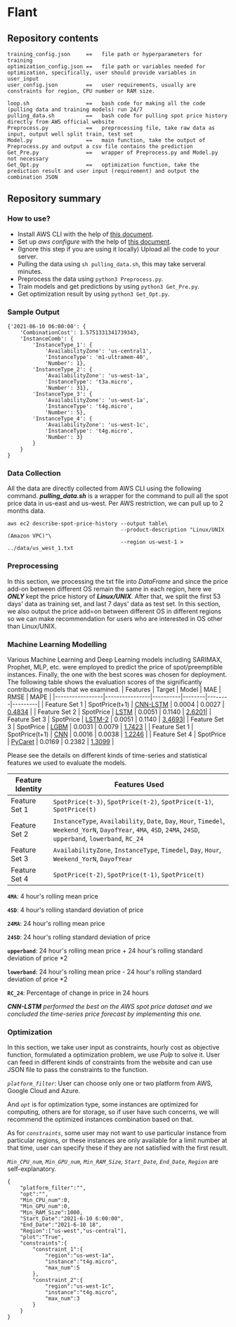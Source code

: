# Flant
## Repository contents
```
training_config.json     ==   file path or hyperparameters for training
optimization_config.json ==   file path or variables needed for optimization, specifically, user should provide variables in user_input
user_config.json         ==   user requirements, usually are constraints for region, CPU number or RAM size.
```
```
loop.sh                  ==   bash code for making all the code (pulling data and training models) run 24/7
pulling_data.sh          ==   bash code for pulling spot price history directly from AWS official website
Preprocess.py            ==   preprocessing file, take raw data as input, output well split train, test set
Model.py                 ==   main function, take the output of Preprocess.py and output a csv file contains the prediction
Get_Pre.py               ==   wrapper of Preprocess.py and Model.py not necessary
Get_Opt.py               ==   optimization function, take the prediction result and user input (requirement) and output the combination JSON
```

## Repository summary
### How to use?
- Install AWS CLI with the help of [this document](https://docs.aws.amazon.com/cli/latest/userguide/install-cliv2.html).
- Set up *aws configure* with the help of [this document](https://docs.aws.amazon.com/cli/latest/userguide/cli-configure-quickstart.html).
- (Ignore this step if you are using it locally) Upload all the code to your server.
- Pulling the data using `sh pulling_data.sh`, this may take serveral minutes.
- Preprocess the data using `python3 Preprocess.py`.
- Train models and get predictions by using `python3 Get_Pre.py`.
- Get optimization result by using `python3 Get_Opt.py`.

### Sample Output
```
{'2021-06-10 06:00:00': {
    'CombinationCost': 1.5751331341739343, 
    'InstanceComb': {
        'InstanceType_1': {
            'AvailabilityZone': 'us-central1', 
            'InstanceType': 'm1-ultramem-40', 
            'Number': 1}, 
        'InstanceType_2': {
            'AvailabilityZone': 'us-west-1a', 
            'InstanceType': 't3a.micro', 
            'Number': 31}, 
        'InstanceType_3': {
            'AvailabilityZone': 'us-west-1a', 
            'InstanceType': 't4g.micro', 
            'Number': 5}, 
        'InstanceType_4': {
            'AvailabilityZone': 'us-west-1c', 
            'InstanceType': 't4g.micro', 
            'Number': 3}
        }
    }
}
```

### Data Collection
All the data are directly collected from AWS CLI using the following command. ***pulling_data.sh*** is a wrapper for the command to pull all the spot price data in us-east and us-west. Per AWS restriction, we can pull up to 2 months data.
```
aws ec2 describe-spot-price-history --output table\
                                    --product-description "Linux/UNIX (Amazon VPC)"\
                                    --region us-west-1 > ../data/us_west_1.txt
```

### Preprocessing
In this section, we processing the txt file into *DataFrame* and since the price add-on between different OS remain the same in each region, here we ***ONLY*** kept the price history of ***Linux/UNIX***. After that, we split the first 53 days' data as training set, and last 7 days' data as test set. In this section, we also output the price add=on between different OS in different regions so we can make recommendation for users who are interested in OS other than Linux/UNIX.

### Machine Learning Modelling
Various Machine Learning and Deep Learning models including SARIMAX, Prophet, MLP, etc. were employed to predict the price of spot/preemptible instances. Finally, the one with the best scores was chosen for deployment.
The following table shows the evaluation scores of the significantly contributing models that we examined.
| Features        | Target         | Model    | MAE    | RMSE   | MAPE    |
|-----------------|----------------|----------|--------|--------|---------|
| Feature Set   1 | SpotPrice(t+1) | [CNN-LSTM](https://machinelearningmastery.com/cnn-long-short-term-memory-networks/) | 0.0004 | 0.0027 | [0.4834](https://github.com/RuichongWang/Flant/blob/main/Notebooks/cnn-lstm-the-chosen-one.ipynb)  |
| Feature Set   2 | SpotPrice      | [LSTM](https://colah.github.io/posts/2015-08-Understanding-LSTMs/) | 0.0051 | 0.1140  | [2.6201](https://github.com/RuichongWang/Flant/blob/main/Notebooks/LSTM.ipynb)|
| Feature Set   3 | SpotPrice      | [LSTM-2](https://colah.github.io/posts/2015-08-Understanding-LSTMs/) | 0.0051 | 0.1140  | [3.4693](https://github.com/RuichongWang/Flant/blob/main/Notebooks/LSTM_Feature%20Set%203.ipynb)|
| Feature Set   3 | SpotPrice      | [LGBM](https://github.com/microsoft/LightGBM)     | 0.0031 | 0.0079 | [1.7423](https://github.com/RuichongWang/Flant/blob/main/Notebooks/LGBM.ipynb)  |
| Feature Set   1 | SpotPrice(t+1) | [CNN](https://towardsdatascience.com/basics-of-the-classic-cnn-a3dce1225add)    | 0.0016 | 0.0038  | [1.2246](https://github.com/RuichongWang/Flant/blob/main/Notebooks/convolutional-neural-network.ipynb)  |
| Feature Set   4 | SpotPrice      | [PyCaret](https://www.pycaret.org/tutorials/html/REG101.html) | 0.0169 | 0.2382 | [1.3099](https://github.com/RuichongWang/Flant/blob/main/Notebooks/pycaret-randomforest-with-cv-3.ipynb) |

Please see the details on different kinds of time-series and statistical features we used to evaluate the models.

| Feature Identity | Features Used    |
|------------------|------------------|
| Feature Set 1    | `SpotPrice(t-3)`, `SpotPrice(t-2)`, `SpotPrice(t-1)`, `SpotPrice(t)`  |
| Feature Set 2    | `InstanceType`, `Availability`, `Date`, `Day`, `Hour`, `Timedel`, `Weekend_YorN`, `DayofYear`, `4MA`, `4SD`, `24MA`, `24SD`, `upperband`, `lowerband`, `RC_24` |
| Feature Set 3    | `AvailabilityZone`, `InstanceType`, `Timedel`, `Day`, `Hour`, `Weekend_YorN`, `DayofYear` |
| Feature Set 4    | `SpotPrice(t-2)`, `SpotPrice(t-1)`, `SpotPrice(t)` |


**`4MA`**: 4 hour's rolling mean price

**`4SD`**: 4 hour's rolling standard deviation of price

**`24MA`**: 24 hour's rolling mean price

**`24SD`**: 24 hour's rolling standard deviation of price

**`upperband`**: 24 hour's rolling mean price + 24 hour's rolling standard deviation of price *2

**`lowerband`**: 24 hour's rolling mean price - 24 hour's rolling standard deviation of price *2

**`RC_24`**: Percentage of change in price in 24 hours


***CNN-LSTM** performed the best on the AWS spot price dataset and we concluded the time-series price forecast by implementing this one.*

### Optimization
In this section, we take user input as constraints, hourly cost as objective function, formulated a optimization problem, we use *Pulp* to solve it. User can feed in different kinds of constraints from the website and can use JSON file to pass the constraints to the function. 

*`platform_filter`*: User can choose only one or two platform from AWS, Google Cloud and Azure. 

And *`opt`* is for optimization type, some instances are optimized for computing, others are for storage, so if user have such concerns, we will recommend the optimized instances combination based on that. 

As for *`constraints`*, some user may not want to use particular instance from particular regions, or these instances are only available for a limit number at that time, user can specify these if they are not satisfied with the first result.

*`Min_CPU_num`, `Min_GPU_num`, `Min_RAM_Size`, `Start_Date`, `End_Date`, `Region`* are self-explanatory.

```
{
    "platform_filter":"",
    "opt":"",
    "Min_CPU_num":0,
    "Min_GPU_num":0,
    "Min_RAM_Size":1000,
    "Start_Date":"2021-6-10 6:00:00",
    "End_Date":"2021-6-10 18",
    "Region":["us-west","us-central"],
    "plot":"True",
    "constraints":{
        "constraint_1":{
            "region":"us-west-1a",
            "instance":"t4g.micro",
            "max_num":5
        },
        "constraint_2":{
            "region":"us-west-1c",
            "instance":"t4g.micro",
            "max_num":3
        }
    }
}
```
